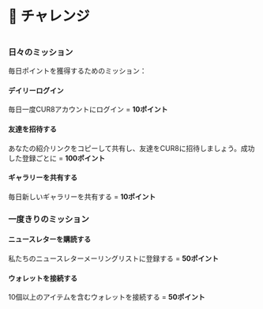 # 🥇 チャレンジ

<figure><img src="../../.gitbook/assets/Screenshot 2025-03-23 at 11.00.50.png" alt=""><figcaption></figcaption></figure>

### 日々のミッション

毎日ポイントを獲得するためのミッション：

#### デイリーログイン

毎日一度CUR8アカウントにログイン = **10ポイント**

#### 友達を招待する

あなたの紹介リンクをコピーして共有し、友達をCUR8に招待しましょう。成功した登録ごとに = **100ポイント**

#### ギャラリーを共有する

毎日新しいギャラリーを共有する = **10ポイント**

### 一度きりのミッション

#### ニュースレターを購読する

私たちのニュースレターメーリングリストに登録する = **50ポイント**&#x20;

#### ウォレットを接続する

10個以上のアイテムを含むウォレットを接続する = **50ポイント**